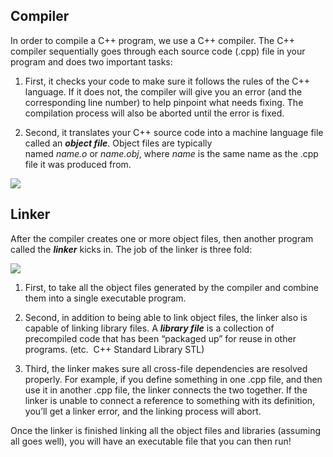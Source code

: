 
## Compiler

In order to compile a C++ program, we use a C++ compiler. The C++ compiler sequentially goes through each source code (.cpp) file in your program and does two important tasks:

1. First, it checks your code to make sure it follows the rules of the C++ language. If it does not, the compiler will give you an error (and the corresponding line number) to help pinpoint what needs fixing. The compilation process will also be aborted until the error is fixed.

2. Second, it translates your C++ source code into a machine language file called an ***object file***. Object files are typically named _name.o_ or _name.obj_, where _name_ is the same name as the .cpp file it was produced from.

![](https://www.learncpp.com/images/CppTutorial/Chapter0/CompileSource-min.png?ezimgfmt=rs:421x161/rscb2/ng:webp/ngcb2)



## Linker

After the compiler creates one or more object files, then another program called the ***linker*** kicks in. The job of the linker is three fold:

![](https://www.learncpp.com/images/CppTutorial/Chapter0/LinkingObjects-min.png?ezimgfmt=rs:441x271/rscb2/ng:webp/ngcb2)

1. First, to take all the object files generated by the compiler and combine them into a single executable program.

2. Second, in addition to being able to link object files, the linker also is capable of linking library files. A ***library file*** is a collection of precompiled code that has been “packaged up” for reuse in other programs. (etc.  C++ Standard Library STL)

3. Third, the linker makes sure all cross-file dependencies are resolved properly. For example, if you define something in one .cpp file, and then use it in another .cpp file, the linker connects the two together. If the linker is unable to connect a reference to something with its definition, you’ll get a linker error, and the linking process will abort.

Once the linker is finished linking all the object files and libraries (assuming all goes well), you will have an executable file that you can then run!